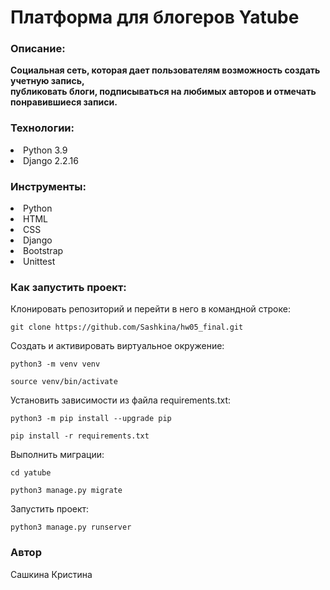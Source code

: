 # Платформа для блогеров Yatube

### Описание:

**Cоциальная сеть, которая дает пользователям возможность создать учетную запись,  
публиковать блоги, подписываться на любимых авторов и отмечать понравившиеся записи.**

### Технологии:
<li> Python 3.9
<li> Django 2.2.16

### Инструменты:
<li>Python
<li>HTML
<li>CSS
<li>Django
<li>Bootstrap
<li>Unittest

### Как запустить проект:

Клонировать репозиторий и перейти в него в командной строке:

```
git clone https://github.com/Sashkina/hw05_final.git
```

Cоздать и активировать виртуальное окружение:

```
python3 -m venv venv
```

```
source venv/bin/activate
```

Установить зависимости из файла requirements.txt:

```
python3 -m pip install --upgrade pip
```

```
pip install -r requirements.txt
```

Выполнить миграции:

```
cd yatube
```

```
python3 manage.py migrate
```

Запустить проект:

```
python3 manage.py runserver
```

### Автор  
Сашкина Кристина
